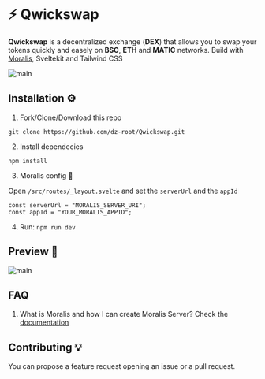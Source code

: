 # ⚡️ Qwickswap
**Qwickswap** is a decentralized exchange (**DEX**) that allows you to swap your tokens quickly and easely on **BSC**, **ETH** and **MATIC** networks.
Build with [Moralis](https://moralis.io/), Sveltekit and Tailwind CSS

![main](https://i.ibb.co/YbYS1NV/1.png)

## Installation ⚙️
1. Fork/Clone/Download this repo
```
git clone https://github.com/dz-root/Qwickswap.git
```

2. Install dependecies
```
npm install
```

3. Moralis config 🔑

Open `/src/routes/_layout.svelte` and set the `serverUrl` and the `appId`
```
const serverUrl = "MORALIS_SERVER_URI";
const appId = "YOUR_MORALIS_APPID";
```
4. Run: `npm run dev`

## Preview 👀
![main](https://i.ibb.co/yS14m0Z/2.png)

## FAQ
1. What is Moralis and how I can create Moralis Server? Check the [documentation](https://docs.moralis.io/moralis-dapp/getting-started/create-a-moralis-dapp) 

## Contributing 💡
You can propose a feature request opening an issue or a pull request.
